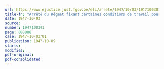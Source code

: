 ```yaml
---
url: https://www.ejustice.just.fgov.be/eli/arrete/1947/10/03/1947100301/justel
title-fr: "Arrêté du Régent fixant certaines conditions de travail pour l'industrie diamantaire"
date: 1947-10-03
source:
number: 1947100301
page: 888888
case: 1947-10-03/01
publication: 1947-10-09
starts:
modifies:
pdf-original:
pdf-consolidated:
---
```


